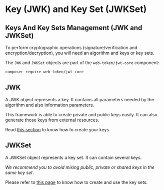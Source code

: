 # Key \(JWK\) and Key Set \(JWKSet\)

## Keys And Key Sets Management \(JWK and JWKSet\)

To perform cryptographic operations \(signature/verification and encryption/decryption\), you will need an algorithm and keys or key sets.

The `JWK` and `JWKSet` objects are part of the `web-token/jwt-core` component:

```bash
composer require web-token/jwt-core
```

## JWK

A JWK object represents a key. It contains all parameters needed by the algorithm and also information parameters.

This framework is able to create private and public keys easily. It can also generate those keys from external resources.

Read [this section](key-management.md) to know how to create your keys.

## JWKSet

A JWKSet object represents a key set. It can contain several keys.

_We recommend you to avoid mixing public, private or shared keys in the same key set_.

Please refer to [this page](key-set-management.md) to know how to create and use the key sets.

